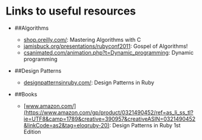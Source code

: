 # Links to useful resources

+ ##Algorithms
    + [shop.oreilly.com/](http://shop.oreilly.com/product/9781565924536.do): Mastering Algorithms with C
    + [jamisbuck.org/presentations/rubyconf2011](http://www.jamisbuck.org/presentations/rubyconf2011/index.html): Gospel of Algorithms!
    + [csanimated.com/animation.php?t=Dynamic_programming](http://www.csanimated.com/animation.php?t=Dynamic_programming): Dynamic programming

+ ##Design Patterns
    + [designpatternsinruby.com/](http://designpatternsinruby.com/): Design Patterns in Ruby

+ ##Books
    + [www.amazon.com/](https://www.amazon.com/gp/product/0321490452/ref=as_li_ss_tl?ie=UTF8&camp=1789&creative=390957&creativeASIN=0321490452&linkCode=as2&tag=eloqruby-20): Design Patterns in Ruby 1st Edition
